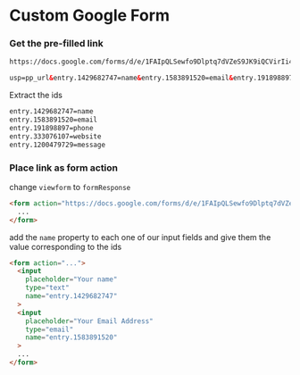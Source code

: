 # Custom Google Form

### Get the pre-filled link
  
  ```html
  https://docs.google.com/forms/d/e/1FAIpQLSewfo9Dlptq7dVZeS9JK9iQCVirIi4-_KIqkKTXLA1NgTP6Fg/viewform?
  
  usp=pp_url&entry.1429682747=name&entry.1583891520=email&entry.191898897=phone&entry.333076107=website&entry.1200479729=message
  ```

  Extract the ids
  ```html
  entry.1429682747=name
  entry.1583891520=email
  entry.191898897=phone
  entry.333076107=website
  entry.1200479729=message
  ```
  
### Place link as form action
  change `viewform` to `formResponse`
  ```html
  <form action="https://docs.google.com/forms/d/e/1FAIpQLSewfo9Dlptq7dVZeS9JK9iQCVirIi4-_KIqkKTXLA1NgTP6Fg/formResponse">
    ...
  </form>
  ```

  add the `name` property to each one of our input fields and give them the value corresponding to the ids
  ```html
  <form action="...">
    <input
      placeholder="Your name"
      type="text"
      name="entry.1429682747"
    >
    <input
      placeholder="Your Email Address"
      type="email"
      name="entry.1583891520"
    >
    ...
  </form>
  ```
